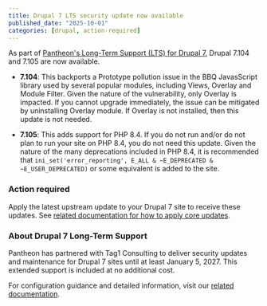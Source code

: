 ```yaml
---
title: Drupal 7 LTS security update now available
published_date: "2025-10-01"
categories: [drupal, action-required]
---
```


As part of [Pantheon's Long-Term Support (LTS) for Drupal 7](https://pantheon.io/drupal-7), Drupal 7.104 and 7.105 are now available.

* **7.104**: This backports a Prototype pollution issue in the BBQ JavasScript library used by several popular modules, including Views, Overlay and Module Filter. Given the nature of the vulnerability, only Overlay is impacted. If you cannot upgrade immediately, the issue can be mitigated by uninstalling Overlay module. If Overlay is not installed, then this update is not needed.

* **7.105**: This adds support for PHP 8.4. If you do not run and/or do not plan to run your site on PHP 8.4, you do not need this update. Given the nature of the many deprecations included in PHP 8.4, it is recommended that `ini_set('error_reporting', E_ALL & ~E_DEPRECATED & ~E_USER_DEPRECATED)` or some equivalent is added to the site.

### Action required

Apply the latest upstream update to your Drupal 7 site to receive these updates. See [related documentation for how to apply core updates](/core-updates#apply-upstream-updates-via-the-site-dashboard).

### About Drupal 7 Long-Term Support

Pantheon has partnered with Tag1 Consulting to deliver security updates and maintenance for Drupal 7 sites until at least January 5, 2027. This extended support is included at no additional cost.

For configuration guidance and detailed information, visit our [related documentation](/supported-drupal/#drupal-7-long-term-support).
